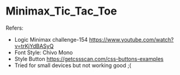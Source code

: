 # Minimax_Tic_Tac_Toe
Refers:
- Logic Minimax challenge-154 https://www.youtube.com/watch?v=trKjYdBASyQ 
- Font Style: Chivo Mono 
- Style Button https://getcssscan.com/css-buttons-examples
- Tried for small devices but not working good ;(
